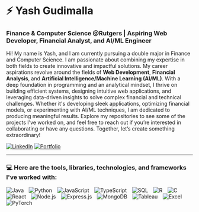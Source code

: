 # ⚡ Yash Gudimalla  
### **Finance & Computer Science @Rutgers | Aspiring Web Developer, Financial Analyst, and AI/ML Engineer**

Hi! My name is Yash, and I am currently pursuing a double major in Finance and Computer Science. I am passionate about combining my expertise in both fields to create innovative and impactful solutions. My career aspirations revolve around the fields of **Web Development**, **Financial Analysis**, and **Artificial Intelligence/Machine Learning (AI/ML)**. With a deep foundation in programming and an analytical mindset, I thrive on building efficient systems, designing intuitive web applications, and leveraging data-driven insights to solve complex financial and technical challenges. Whether it's developing sleek applications, optimizing financial models, or experimenting with AI/ML techniques, I am dedicated to producing meaningful results. Explore my repositories to see some of the projects I’ve worked on, and feel free to reach out if you’re interested in collaborating or have any questions. Together, let’s create something extraordinary!

[![LinkedIn](https://img.shields.io/badge/LinkedIn-Connect-blue?logo=linkedin)](https://www.linkedin.com/in/yg13) [![Portfolio](https://img.shields.io/badge/Portfolio-Visit-red?logo=google-chrome)](https://https://ygportfolio.vercel.app/)

---
### 💻 Here are the tools, libraries, technologies, and frameworks I've worked with:
<p align="left">
  <img src="https://img.shields.io/badge/Java-007396?logo=java&logoColor=white" alt="Java" style="margin-right: 10px;">
  <img src="https://img.shields.io/badge/Python-3776AB?logo=python&logoColor=white" alt="Python" style="margin-right: 10px;">
  <img src="https://img.shields.io/badge/JavaScript-F7DF1E?logo=javascript&logoColor=black" alt="JavaScript" style="margin-right: 10px;">
  <img src="https://img.shields.io/badge/TypeScript-3178C6?logo=typescript&logoColor=white" alt="TypeScript" style="margin-right: 10px;">
  <img src="https://img.shields.io/badge/SQL-4479A1?logo=postgresql&logoColor=white" alt="SQL" style="margin-right: 10px;">
  <img src="https://img.shields.io/badge/R-276DC3?logo=r&logoColor=white" alt="R" style="margin-right: 10px;">
  <img src="https://img.shields.io/badge/C-00599C?logo=c&logoColor=white" alt="C" style="margin-right: 10px;">
  <img src="https://img.shields.io/badge/React-61DAFB?logo=react&logoColor=black" alt="React" style="margin-right: 10px;">
  <img src="https://img.shields.io/badge/Node.js-339933?logo=node.js&logoColor=white" alt="Node.js" style="margin-right: 10px;">
  <img src="https://img.shields.io/badge/Express.js-000000?logo=express&logoColor=white" alt="Express.js" style="margin-right: 10px;">
  <img src="https://img.shields.io/badge/MongoDB-47A248?logo=mongodb&logoColor=white" alt="MongoDB" style="margin-right: 10px;">
  <img src="https://img.shields.io/badge/Tableau-E97627?logo=tableau&logoColor=white" alt="Tableau" style="margin-right: 10px;">
  <img src="https://img.shields.io/badge/Microsoft_Excel-217346?logo=microsoft-excel&logoColor=white" alt="Excel" style="margin-right: 10px;">
  <img src="https://img.shields.io/badge/PyTorch-EE4C2C?logo=pytorch&logoColor=white" alt="PyTorch" style="margin-right: 10px;">
</p>
